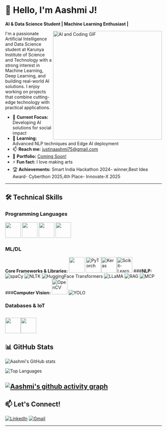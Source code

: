 # 👋 Hello, I'm Aashmi J!

**AI & Data Science Student | Machine Learning Enthusiast |**

<img align="right" width="350" src="https://media.giphy.com/media/qgQUggAC3Pfv687qPC/giphy.gif" alt="AI and Coding GIF" />

I'm a passionate Artificial Intelligence and Data Science student at Karunya Institute of Science and Technology with a strong interest in Machine Learning, Deep Learning, and building real-world AI solutions. I enjoy working on projects that combine cutting-edge technology with practical applications.

- 🔭 **Current Focus:** Developing AI solutions for social impact
- 🌱 **Learning:** Advanced NLP techniques and Edge AI deployment
- 📫 **Reach me:** [justinaashmi75@gmail.com](mailto:justinaashmi75@gmail.com)
- 🎯 **Portfolio:** [Coming Soon!]()
- ⚡ **Fun fact:** I love making arts
- 🏆 **Achievements:** Smart India Hackathon 2024- winner,Best Idea Award- Cyberthon 2025,4th Place- Innovate-X 2025
---
## 🛠️ Technical Skills

### Programming Languages
<img height="50" width="50" src="https://img.icons8.com/color/48/000000/python.png" /> <img height="50" width="50" src="https://img.icons8.com/color/48/000000/c-programming.png" /> <img height="50" width="50" src="https://img.icons8.com/color/48/000000/java-coffee-cup-logo.png" /> <img height="50" width="50" src="https://img.icons8.com/color/48/000000/html-5.png" />

### ML/DL 
**Core Frameworks & Libraries:**
<img height="50" width="50" src="https://img.icons8.com/color/48/000000/tensorflow.png"/> <img height="50" src="https://img.icons8.com/color/48/000000/pytorch.png" alt="PyTorch"/><img height="50" src="https://img.icons8.com/color/48/000000/keras.png" alt="Keras"/><img height="50" src="https://img.icons8.com/color/48/000000/scikit-learn.png" alt="Scikit-Learn"/>
###**NLP:**
![spaCy](https://img.shields.io/badge/spaCy-09A3D5?style=for-the-badge&logo=spacy&logoColor=white) ![NLTK](https://img.shields.io/badge/NLTK-FF6F00?style=for-the-badge&logo=python&logoColor=white) ![HuggingFace Transformers](https://img.shields.io/badge/🤗%20Transformers-FF6F00?style=for-the-badge&logo=huggingface&logoColor=white) ![LLaMA](https://img.shields.io/badge/LLaMA-FF6F00?style=for-the-badge&logo=meta&logoColor=white) ![RAG](https://img.shields.io/badge/RAG-4285F4?style=for-the-badge&logo=rag&logoColor=white) ![MCP](https://img.shields.io/badge/MCP-FF6F00?style=for-the-badge&logo=modelcontextprotocol&logoColor=white)
###**Computer Vision:**
<img height="50" src="https://img.icons8.com/color/48/000000/opencv.png" alt="OpenCV" /> ![YOLO](https://img.shields.io/badge/YOLO-00FFFF?style=for-the-badge&logo=yolo&logoColor=black)

### Databases & IoT
 <img height="50" width="50" src="https://img.icons8.com/color/48/000000/mongodb.png"/><img height="50" width="50" src="https://img.icons8.com/fluent/48/000000/arduino.png"/> 
---

## 📊 GitHub Stats

![Aashmi's GitHub stats](https://github-readme-stats.vercel.app/api?username=JAashmi&show_icons=true&theme=radical)

![Top Languages](https://github-readme-stats.vercel.app/api/top-langs/?username=JAashmi&layout=compact&theme=radical)

[![Aashmi's github activity graph](https://github-readme-activity-graph.vercel.app/graph?username=JAashmi&bg_color=000000&color=ffffff&line=51f565&point=ffffff&area=true&hide_border=true)](https://github.com/ashutosh00710/github-readme-activity-graph)
---

## 📫 Let's Connect!

[![LinkedIn](https://img.shields.io/badge/LinkedIn-0077B5?style=for-the-badge&logo=linkedin&logoColor=white)](https://www.linkedin.com/in/aashmi-j-0b9a59298/)
[![Gmail](https://img.shields.io/badge/Gmail-D14836?style=for-the-badge&logo=gmail&logoColor=white)](mailto:justinaashmi75@gmail.com)


---


